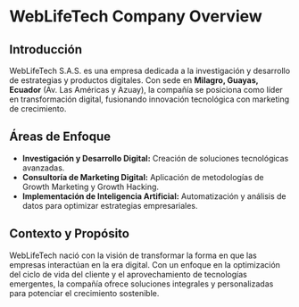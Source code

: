 # WebLifeTech Company Overview

## Introducción
WebLifeTech S.A.S. es una empresa dedicada a la investigación y desarrollo de estrategias y productos digitales. Con sede en **Milagro, Guayas, Ecuador** (Av. Las Américas y Azuay), la compañía se posiciona como líder en transformación digital, fusionando innovación tecnológica con marketing de crecimiento.

## Áreas de Enfoque
- **Investigación y Desarrollo Digital:** Creación de soluciones tecnológicas avanzadas.
- **Consultoría de Marketing Digital:** Aplicación de metodologías de Growth Marketing y Growth Hacking.
- **Implementación de Inteligencia Artificial:** Automatización y análisis de datos para optimizar estrategias empresariales.

## Contexto y Propósito
WebLifeTech nació con la visión de transformar la forma en que las empresas interactúan en la era digital. Con un enfoque en la optimización del ciclo de vida del cliente y el aprovechamiento de tecnologías emergentes, la compañía ofrece soluciones integrales y personalizadas para potenciar el crecimiento sostenible.
